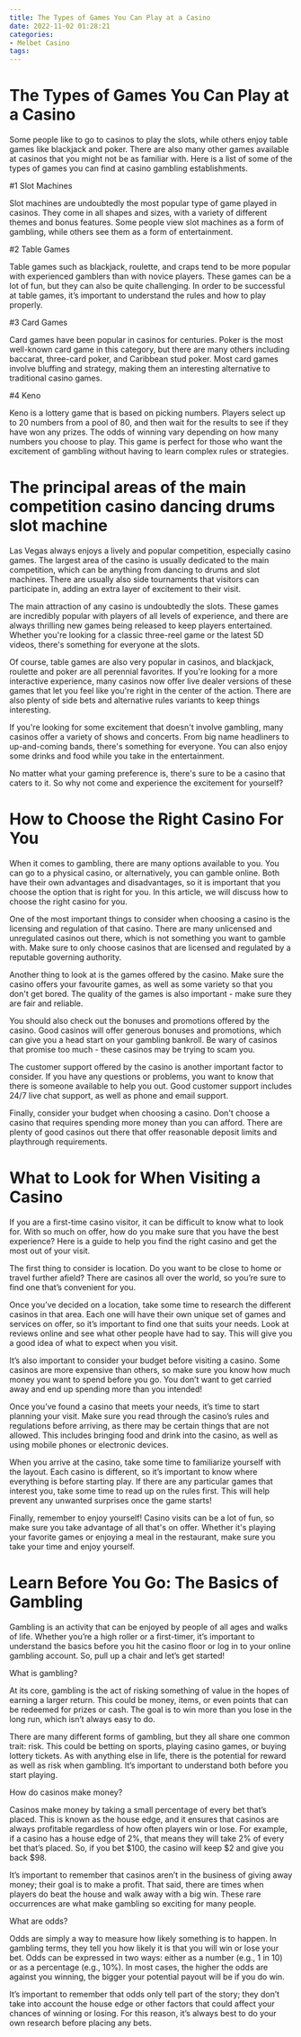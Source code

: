 ```yaml
---
title: The Types of Games You Can Play at a Casino
date: 2022-11-02 01:28:21
categories:
- Melbet Casino
tags:
---
```



#  The Types of Games You Can Play at a Casino

Some people like to go to casinos to play the slots, while others enjoy table games like blackjack and poker. There are also many other games available at casinos that you might not be as familiar with. Here is a list of some of the types of games you can find at casino gambling establishments.

#1 Slot Machines

Slot machines are undoubtedly the most popular type of game played in casinos. They come in all shapes and sizes, with a variety of different themes and bonus features. Some people view slot machines as a form of gambling, while others see them as a form of entertainment.

#2 Table Games

Table games such as blackjack, roulette, and craps tend to be more popular with experienced gamblers than with novice players. These games can be a lot of fun, but they can also be quite challenging. In order to be successful at table games, it’s important to understand the rules and how to play properly.

#3 Card Games

Card games have been popular in casinos for centuries. Poker is the most well-known card game in this category, but there are many others including baccarat, three-card poker, and Caribbean stud poker. Most card games involve bluffing and strategy, making them an interesting alternative to traditional casino games.

#4 Keno

Keno is a lottery game that is based on picking numbers. Players select up to 20 numbers from a pool of 80, and then wait for the results to see if they have won any prizes. The odds of winning vary depending on how many numbers you choose to play. This game is perfect for those who want the excitement of gambling without having to learn complex rules or strategies.

#  The principal areas of the main competition casino dancing drums slot machine

Las Vegas always enjoys a lively and popular competition, especially casino games. The largest area of ​​the casino is usually dedicated to the main competition, which can be anything from dancing to drums and slot machines. There are usually also side tournaments that visitors can participate in, adding an extra layer of excitement to their visit.

The main attraction of any casino is undoubtedly the slots. These games are incredibly popular with players of all levels of experience, and there are always thrilling new games being released to keep players entertained. Whether you're looking for a classic three-reel game or the latest 5D videos, there's something for everyone at the slots.

Of course, table games are also very popular in casinos, and blackjack, roulette and poker are all perennial favorites. If you're looking for a more interactive experience, many casinos now offer live dealer versions of these games that let you feel like you're right in the center of the action. There are also plenty of side bets and alternative rules variants to keep things interesting.

If you're looking for some excitement that doesn't involve gambling, many casinos offer a variety of shows and concerts. From big name headliners to up-and-coming bands, there's something for everyone. You can also enjoy some drinks and food while you take in the entertainment.

No matter what your gaming preference is, there's sure to be a casino that caters to it. So why not come and experience the excitement for yourself?

#  How to Choose the Right Casino For You

When it comes to gambling, there are many options available to you. You can go to a physical casino, or alternatively, you can gamble online. Both have their own advantages and disadvantages, so it is important that you choose the option that is right for you. In this article, we will discuss how to choose the right casino for you.

One of the most important things to consider when choosing a casino is the licensing and regulation of that casino. There are many unlicensed and unregulated casinos out there, which is not something you want to gamble with. Make sure to only choose casinos that are licensed and regulated by a reputable governing authority.

Another thing to look at is the games offered by the casino. Make sure the casino offers your favourite games, as well as some variety so that you don't get bored. The quality of the games is also important - make sure they are fair and reliable.

You should also check out the bonuses and promotions offered by the casino. Good casinos will offer generous bonuses and promotions, which can give you a head start on your gambling bankroll. Be wary of casinos that promise too much - these casinos may be trying to scam you.

The customer support offered by the casino is another important factor to consider. If you have any questions or problems, you want to know that there is someone available to help you out. Good customer support includes 24/7 live chat support, as well as phone and email support.

Finally, consider your budget when choosing a casino. Don't choose a casino that requires spending more money than you can afford. There are plenty of good casinos out there that offer reasonable deposit limits and playthrough requirements.

#  What to Look for When Visiting a Casino 

If you are a first-time casino visitor, it can be difficult to know what to look for. With so much on offer, how do you make sure that you have the best experience? Here is a guide to help you find the right casino and get the most out of your visit.

The first thing to consider is location. Do you want to be close to home or travel further afield? There are casinos all over the world, so you’re sure to find one that’s convenient for you.

Once you’ve decided on a location, take some time to research the different casinos in that area. Each one will have their own unique set of games and services on offer, so it’s important to find one that suits your needs. Look at reviews online and see what other people have had to say. This will give you a good idea of what to expect when you visit.

It’s also important to consider your budget before visiting a casino. Some casinos are more expensive than others, so make sure you know how much money you want to spend before you go. You don’t want to get carried away and end up spending more than you intended!

Once you’ve found a casino that meets your needs, it’s time to start planning your visit. Make sure you read through the casino’s rules and regulations before arriving, as there may be certain things that are not allowed. This includes bringing food and drink into the casino, as well as using mobile phones or electronic devices.

When you arrive at the casino, take some time to familiarize yourself with the layout. Each casino is different, so it’s important to know where everything is before starting play. If there are any particular games that interest you, take some time to read up on the rules first. This will help prevent any unwanted surprises once the game starts!

Finally, remember to enjoy yourself! Casino visits can be a lot of fun, so make sure you take advantage of all that's on offer. Whether it's playing your favorite games or enjoying a meal in the restaurant, make sure you take your time and enjoy yourself.

#  Learn Before You Go: The Basics of Gambling

Gambling is an activity that can be enjoyed by people of all ages and walks of life. Whether you’re a high roller or a first-timer, it’s important to understand the basics before you hit the casino floor or log in to your online gambling account. So, pull up a chair and let’s get started!

What is gambling?

At its core, gambling is the act of risking something of value in the hopes of earning a larger return. This could be money, items, or even points that can be redeemed for prizes or cash. The goal is to win more than you lose in the long run, which isn’t always easy to do.

There are many different forms of gambling, but they all share one common trait: risk. This could be betting on sports, playing casino games, or buying lottery tickets. As with anything else in life, there is the potential for reward as well as risk when gambling. It’s important to understand both before you start playing.

How do casinos make money?

 Casinos make money by taking a small percentage of every bet that’s placed. This is known as the house edge, and it ensures that casinos are always profitable regardless of how often players win or lose. For example, if a casino has a house edge of 2%, that means they will take 2% of every bet that’s placed. So, if you bet $100, the casino will keep $2 and give you back $98.

It’s important to remember that casinos aren’t in the business of giving away money; their goal is to make a profit. That said, there are times when players do beat the house and walk away with a big win. These rare occurrences are what make gambling so exciting for many people.

What are odds?

Odds are simply a way to measure how likely something is to happen. In gambling terms, they tell you how likely it is that you will win or lose your bet. Odds can be expressed in two ways: either as a number (e.g., 1 in 10) or as a percentage (e.g., 10%). In most cases, the higher the odds are against you winning, the bigger your potential payout will be if you do win.

It’s important to remember that odds only tell part of the story; they don’t take into account the house edge or other factors that could affect your chances of winning or losing. For this reason, it’s always best to do your own research before placing any bets.